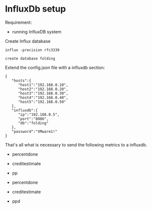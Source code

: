 # InfluxDb setup

Requirement:

  - running InfluxDB system

Create Influx database

```
influx -precision rfc3339

create database folding
```

Extend the config.json file with a influxdb section:

```
{
   "hosts":{
      "host1":"192.168.0.10",
      "host2":"192.168.0.20",
      "host3":"192.168.0.30",
      "host4":"192.168.0.40",
      "host5":"192.168.0.50"
   },
   "influxdb":{
      "ip":"192.168.0.5",
      "port":"8086",
      "db":"folding"
   },
   "password":"VMware1!"
}
```

That's all what is necessary to send the following metrics to a influxdb.

  - percentdone
  - creditestimate
  - pp

  - percentdone
  - creditestimate
  - ppd
